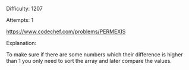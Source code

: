 Difficulty: 1207

Attempts: 1

https://www.codechef.com/problems/PERMEXIS

Explanation:

To make sure if there are some numbers which their difference
is higher than 1 you only need to sort the array and later compare
the values.
